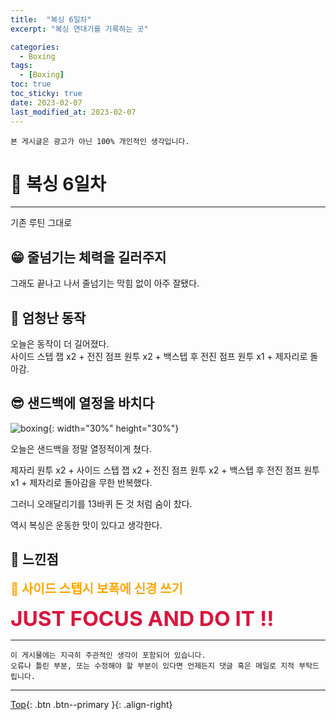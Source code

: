```yaml
---
title:  "복싱 6일차"
excerpt: "복싱 연대기를 기록하는 곳"

categories:
  - Boxing
tags:
  - [Boxing]
toc: true
toc_sticky: true
date: 2023-02-07
last_modified_at: 2023-02-07
---
```


    본 게시글은 광고가 아닌 100% 개인적인 생각입니다.

# 🥊 복싱 6일차 
<hr style="width:100%" />

  기존 루틴 그대로

## 😁 줄넘기는 체력을 길러주지

  그래도 끝나고 나서 줄넘기는 막힘 없이 아주 잘됐다.

## 🤣 엄청난 동작

  오늘은 동작이 더 길어졌다.  
  사이드 스텝 잽 x2 + 전진 점프 원투 x2 + 백스텝 후 전진 점프 원투 x1 + 제자리로 돌아감.

## 😎 샌드백에 열정을 바치다

  ![boxing](https://media.giphy.com/media/RWVVgE5jWZeRhPDK4v/giphy.gif){: width="30%" height="30%"}

  오늘은 샌드백을 정말 열정적이게 쳤다.
  
  제자리 원투 x2 + 사이드 스텝 잽 x2 + 전진 점프 원투 x2 + 백스텝 후 전진 점프 원투 x1 + 제자리로 돌아감을 무한 반복했다.

  그러니 오래달리기를 13바퀴 돈 것 처럼 숨이 찼다.  

  역시 복싱은 운동한 맛이 있다고 생각한다.
 
## 🤣 느낀점

  <strong style="color:orange; font-size:15pt">🥊 사이드 스텝시 보폭에 신경 쓰기 </strong>

  <strong style="color:crimson; font-size:25pt">JUST FOCUS AND DO IT !!</strong>

<hr style="width:100%" />

    이 게시물에는 지극히 주관적인 생각이 포함되어 있습니다. 
    오류나 틀린 부분, 또는 수정해야 할 부분이 있다면 언제든지 댓글 혹은 메일로 지적 부탁드립니다.
    
<hr>


[Top](#){: .btn .btn--primary }{: .align-right}